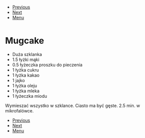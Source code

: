 <!-- Navigation Menu Start -->

- [Previous](Miodownik.md)
- [Next](Murzynek.md)
- [Menu](README.md)

<div style="margin-bottom: 50px"></div>

<!-- /Navigation Menu Start -->

# Mugcake

- Duża szklanka
- 1.5 łyżki mąki
- 0.5 łyżeczka proszku do pieczenia
- 1 łyżka cukru
- 1 łyżka kakao
- 1 jajko
- 1 łyżka oleju
- 1 łyżka mleka
- 1 łyżeczka miodu

Wymieszać wszystko w szklance. Ciasto ma być gęste. 2.5 min. w mikrofalówce.


<!-- Navigation Menu End -->

- [Previous](Miodownik.md)
- [Next](Murzynek.md)
- [Menu](README.md)

<div style="margin-bottom: 50px"></div>

<!-- /Navigation Menu End -->